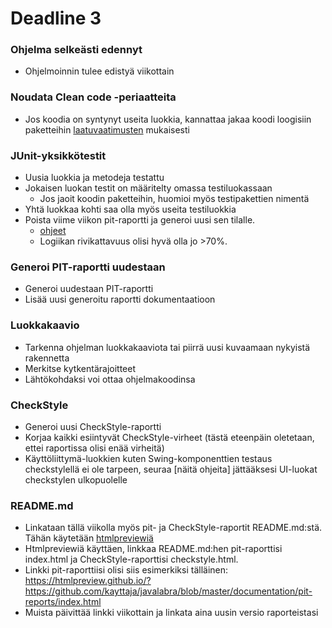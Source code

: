 ﻿# Deadline 3

### Ohjelma selkeästi edennyt

* Ohjelmoinnin tulee edistyä viikottain

### Noudata Clean code -periaatteita

* Jos koodia on syntynyt useita luokkia, kannattaa jakaa koodi loogisiin paketteihin [laatuvaatimusten](Koodin-laatuvaatimukset.md) mukaisesti

### JUnit-yksikkötestit

* Uusia luokkia ja metodeja testattu
* Jokaisen luokan testit on määritelty omassa testiluokassaan
  * Jos jaoit koodin paketteihin, huomioi myös testipakettien nimentä
* Yhtä luokkaa kohti saa olla myös useita testiluokkia
* Poista viime viikon pit-raportti ja generoi uusi sen tilalle.
  * [ohjeet](Maven-ja-PIT.md#raportit)
  * Logiikan rivikattavuus olisi hyvä olla jo >70%.

### Generoi PIT-raportti uudestaan
* Generoi uudestaan PIT-raportti
* Lisää uusi generoitu raportti dokumentaatioon

### Luokkakaavio
* Tarkenna ohjelman luokkakaaviota tai piirrä uusi kuvaamaan nykyistä rakennetta
* Merkitse kytkentärajoitteet
* Lähtökohdaksi voi ottaa ohjelmakoodinsa

### CheckStyle 
* Generoi uusi CheckStyle-raportti
* Korjaa kaikki esiintyvät CheckStyle-virheet (tästä eteenpäin oletetaan, ettei raportissa olisi enää virheitä)
* Käyttöliittymä-luokkien kuten Swing-komponenttien testaus checkstylellä ei ole tarpeen, seuraa [näitä ohjeita] jättääksesi UI-luokat checkstylen ulkopuolelle

### README.md
* Linkataan tällä viikolla myös pit- ja CheckStyle-raportit README.md:stä. Tähän käytetään [htmlpreviewiä](https://htmlpreview.github.io/)
* Htmlpreviewiä käyttäen, linkkaa README.md:hen pit-raporttisi index.html ja CheckStyle-raporttisi checkstyle.html. 
* Linkki pit-raporttiisi olisi siis esimerkiksi tälläinen: https://htmlpreview.github.io/?https://github.com/kayttaja/javalabra/blob/master/documentation/pit-reports/index.html
* Muista päivittää linkki viikottain ja linkata aina uusin versio raporteistasi
